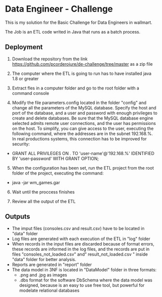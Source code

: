 # Data Engineer - Challenge
This is my solution for the Basic Challenge for Data Engineers in wallmart.

The Job is an ETL code writed in Java that runs as a batch process.

## Deployment 
1. Download the repository from the link https://github.com/pcorderojure/de-challenge/tree/master as a zip file

2. The computer where the ETL is going to run has to have installed java 1.8 or greater

3. Extract fles in a computer folder and go to the root folder with a command console

4. Modify the file parameters.config located in the folder "config" and change all the parameters of the MySQL database. Specify the host and port of the database, and a user and password with enough privileges to create and delete databases. Be sure that the MySQL database engine selected admits remote user connections, and the user has permissions on the host. To simplify, you can give access to the user, executing the following command, where the addresses are in the subnet 192.168.%. In real productions systems, this connection has to be improved for security:

  - GRANT ALL PRIVILEGES ON *.* TO 'user-name'@'192.168.%' IDENTIFIED BY 'user-password' WITH GRANT OPTION;

5. When the configuration has been set, run the ETL project from the root folder of the project, executing the command:
  - java -jar wm_games.gar

6. Wait until the proccess finishes

7. Review all the output of the ETL

## Outputs
- The imput files (consoles.csv and result.csv) have to be located in "data" folder
- Log files are generated with each execution of the ETL in "log" folder
- When records in the input files are discarded because of format errors, these records are informed in the log files, and the records are put in files  "consoles_not_loaded.csv" and" result_not_loaded.csv " inside "data" folder for better analysis.
- Reports are generated in "report" folder
- The data model in 3NF is located in "DataModel" folder in three formats: 
  -   .png and .jpg as images
  -   .dbs format for the software DbSchema where the data model was designed, because is an easy to use free tool, but powerful for modelate relational databases



